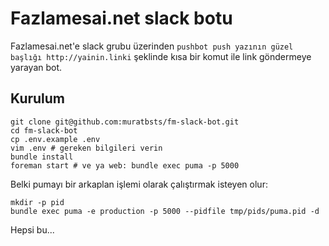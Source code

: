 # Fazlamesai.net slack botu

Fazlamesai.net'e slack grubu üzerinden `pushbot push yazının güzel başlığı http://yainin.linki` şeklinde kısa bir komut ile link göndermeye yarayan bot.

## Kurulum

```
git clone git@github.com:muratbsts/fm-slack-bot.git
cd fm-slack-bot
cp .env.example .env
vim .env # gereken bilgileri verin
bundle install
foreman start # ve ya web: bundle exec puma -p 5000
```

Belki pumayı bir arkaplan işlemi olarak çalıştırmak isteyen olur:

```
mkdir -p pid
bundle exec puma -e production -p 5000 --pidfile tmp/pids/puma.pid -d
```

Hepsi bu...
